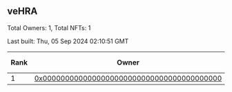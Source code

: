 ## veHRA

Total Owners: 1, Total NFTs: 1

Last built: Thu, 05 Sep 2024 02:10:51 GMT

| Rank | Owner | Voting Power | Influence | NFTs Id |
| --- | --- | --- | --- | --- |
  | 1 | [0x0000000000000000000000000000000000000000](https://debank.com/profile/0x0000000000000000000000000000000000000000?chain=arb) | 0 | 0.00000% | 1 |
